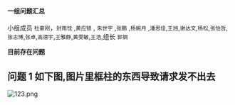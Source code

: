 #### 一组问题汇总

小组成员 `杜豪刚`，`封雨忱` ,`黄应锁` , `朱世宇` ,`张鹏` ,`杨婉月` ,`潘思佳`,`王旭`,`谢达文`,`杨松`,`张怡哲`,`张志博`,`张卓`,`高德宇`,`王雅静`,`黄雯敏`,`王浩`,组长 `郭钢`

**目前存在问题**

## 问题 1 如下图,图片里框柱的东西导致请求发不出去
![123.png](https://upload-images.jianshu.io/upload_images/18300474-00b5055d08e9d695.png?imageMogr2/auto-orient/strip%7CimageView2/2/w/1240)
